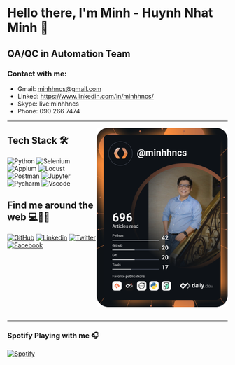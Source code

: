 # Hello there, I'm Minh - Huynh Nhat Minh 🙋‍
## QA/QC in Automation Team
### Contact with me: 
- Gmail:  minhhncs@gmail.com
- Linked: https://www.linkedin.com/in/minhhncs/
- Skype:  live:minhhncs
- Phone:  090 266 7474

<hr>

<a href="https://app.daily.dev/minhhncs">
  <img align="right" src="https://github.com/minhhnfloware/minhhnfloware/blob/main/devcard.svg" min-width="250" min-height="250" width="300" alt="Minh Huỳnh's Dev Card"/>
</a>

## Tech Stack 🛠
![Python](https://img.shields.io/badge/Python-FFD43B?style=for-the-badge&logo=python&logoColor=blue)
![Selenium](https://img.shields.io/badge/Selenium-43B02A?style=for-the-badge&logo=Selenium&logoColor=white)
![Appium](https://img.shields.io/badge/Appium-3f1357?style=for-the-badge&logo=Appium&logoColor=white)
![Locust](https://img.shields.io/badge/Locust-116931?style=for-the-badge&logo=locust&logoColor=white)
![Postman](https://img.shields.io/badge/Postman-FF6C37?style=for-the-badge&logo=Postman&logoColor=white)
![Jupyter](https://img.shields.io/badge/Jupyter-F37626.svg?&style=for-the-badge&logo=Jupyter&logoColor=white)
![Pycharm](https://img.shields.io/badge/PyCharm-000000.svg?&style=for-the-badge&logo=PyCharm&logoColor=white)
![Vscode](https://img.shields.io/badge/VSCode-0078D4?style=for-the-badge&logo=visual%20studio%20code&logoColor=white)

## Find me around the web 💻👨‍💻

[![GitHub](https://img.shields.io/badge/Github-100000?style=for-the-badge&logo=github&logoColor=white)](https://github.com/minhhngr)
[![Linkedin](https://img.shields.io/badge/Linkedin-0077B5?style=for-the-badge&logo=linkedin&logoColor=white)](https://www.linkedin.com/in/minhhncs/)
[![Twitter](https://img.shields.io/badge/Twitter-1DA1F2?style=for-the-badge&logo=twitter&logoColor=white)](https://twitter.com/minhhuynh_nhat)
[![Facebook](https://img.shields.io/badge/Facebook-1877F2?style=for-the-badge&logo=facebook&logoColor=white)](https://www.facebook.com/minhhuynhcs)

<br/>
<br/>
<br/>
<br/>
<br/>
<br/>
<br/>
<br/>

<hr>


### Spotify Playing with me 🎧

[![Spotify](https://novatorem-kyzbk7wxl-bardiesel.vercel.app/api/spotify)](https://open.spotify.com/track/6zAiRKvAMlXHxEtyO4yxIO?si=821dc8706b834fed)

<!--
**minhhngr/minhhngr** is a ✨ _special_ ✨ repository because its `README.md` (this file) appears on your GitHub profile.

Here are some ideas to get you started:

- 🔭 I’m currently working on ...
- 🌱 I’m currently learning ...
- 👯 I’m looking to collaborate on ...
- 🤔 I’m looking for help with ...
- 💬 Ask me about ...
- 📫 How to reach me: ...
- 😄 Pronouns: ...
- ⚡ Fun fact: ...
-->

